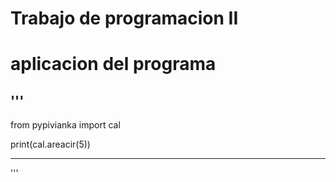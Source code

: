 # Trabajo de programacion II

# aplicacion del programa

'''
--------------------------------
from pypivianka import cal

print(cal.areacir(5))

-------------------------------
'''